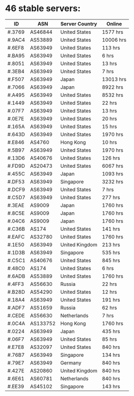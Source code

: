 # 46 stable servers:

| ID | ASN | Server Country | Online |
| ------ | ------ | ------ | ------ |
| #.3769 | AS46844 | United States | 1577 hrs |
| #.9AC4 | AS53889 | United States | 10006 hrs |
| #.6EF8 | AS63949 | United States | 113 hrs |
| #.BA95 | AS63949 | United States | 6 hrs |
| #.8051 | AS63949 | United States | 13 hrs |
| #.3EB4 | AS63949 | United States | 7 hrs |
| #.F507 | AS63949 | Japan | 13013 hrs |
| #.7066 | AS63949 | Japan | 8922 hrs |
| #.A495 | AS63949 | United States | 8532 hrs |
| #.1449 | AS63949 | United States | 22 hrs |
| #.07F7 | AS63949 | United States | 13 hrs |
| #.0E7E | AS63949 | United States | 20 hrs |
| #.165A | AS63949 | United States | 15 hrs |
| #.643D | AS63949 | United States | 1970 hrs |
| #.E846 | AS4760 | Hong Kong | 10 hrs |
| #.5B97 | AS63949 | United States | 1970 hrs |
| #.13D6 | AS40676 | United States | 126 hrs |
| #.FD9D | AS20473 | United States | 6067 hrs |
| #.455C | AS63949 | Japan | 1093 hrs |
| #.DF53 | AS63949 | Singapore | 3232 hrs |
| #.DCF9 | AS63949 | United States | 7 hrs |
| #.C5D7 | AS63949 | United States | 277 hrs |
| #.3EAE | AS9009 | Japan | 1760 hrs |
| #.8C5E | AS9009 | Japan | 1760 hrs |
| #.04C6 | AS9009 | Japan | 1760 hrs |
| #.C36B | AS174 | United States | 141 hrs |
| #.EAFC | AS32780 | United States | 1760 hrs |
| #.1E50 | AS63949 | United Kingdom | 213 hrs |
| #.1D3B | AS63949 | Singapore | 535 hrs |
| #.C5C1 | AS40676 | United States | 845 hrs |
| #.48C0 | AS174 | United States | 6 hrs |
| #.6ADB | AS53889 | United States | 1760 hrs |
| #.4FF3 | AS56630 | Russia | 22 hrs |
| #.B28D | AS54290 | United States | 12 hrs |
| #.18A4 | AS63949 | United States | 191 hrs |
| #.ADF7 | AS51659 | Russia | 62 hrs |
| #.CEDE | AS56630 | Netherlands | 7 hrs |
| #.0C4A | AS133752 | Hong Kong | 1760 hrs |
| #.0224 | AS63949 | Japan | 435 hrs |
| #.06F7 | AS63949 | United States | 85 hrs |
| #.E7E8 | AS32097 | United States | 840 hrs |
| #.76B7 | AS63949 | Singapore | 134 hrs |
| #.79E7 | AS63949 | Germany | 840 hrs |
| #.427E | AS20860 | United Kingdom | 840 hrs |
| #.6E61 | AS60781 | Netherlands | 840 hrs |
| #.EE39 | AS45102 | Singapore | 143 hrs |

